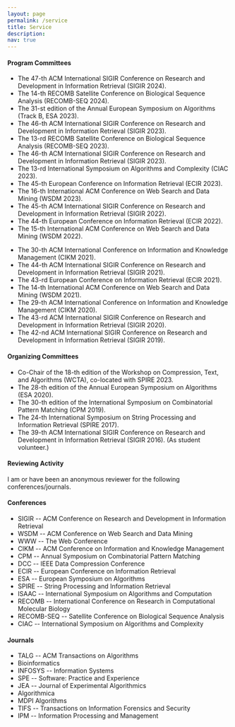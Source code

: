 ```yaml
---
layout: page
permalink: /service
title: Service
description:
nav: true
---
```


#### **Program Committees**

- The 47-th ACM International SIGIR Conference on Research and Development in Information Retrieval (SIGIR 2024).
- The 14-th RECOMB Satellite Conference on Biological Sequence Analysis (RECOMB-SEQ 2024).
- The 31-st edition of the Annual European Symposium on Algorithms (Track B, ESA 2023).
- The 46-th ACM International SIGIR Conference on Research and Development in Information Retrieval (SIGIR 2023).
- The 13-rd RECOMB Satellite Conference on Biological Sequence Analysis (RECOMB-SEQ 2023).
- The 46-th ACM International SIGIR Conference on Research and Development in Information Retrieval (SIGIR 2023).
- The 13-rd International Symposium on Algorithms and Complexity (CIAC 2023).
- The 45-th European Conference on Information Retrieval (ECIR 2023).
- The 16-th International ACM Conference on Web Search and Data Mining (WSDM 2023).
- The 45-th ACM International SIGIR Conference on Research and Development in Information Retrieval (SIGIR 2022).
- The 44-th European Conference on Information Retrieval (ECIR 2022).
- The 15-th International ACM Conference on Web Search and Data Mining (WSDM 2022).
<!--- The 15-th IEEE International Conference on Application of Information and Communication Technologies (AICT 2021).-->
- The 30-th ACM International Conference on Information and Knowledge Management (CIKM 2021).
- The 44-th ACM International SIGIR Conference on Research and Development in Information Retrieval (SIGIR 2021).
- The 43-rd European Conference on Information Retrieval (ECIR 2021).
- The 14-th International ACM Conference on Web Search and Data Mining (WSDM 2021).
- The 29-th ACM International Conference on Information and Knowledge Management (CIKM 2020).
- The 43-rd ACM International SIGIR Conference on Research and Development in Information Retrieval (SIGIR 2020).
- The 42-nd ACM International SIGIR Conference on Research and Development in Information Retrieval (SIGIR 2019).

#### **Organizing Committees**

- Co-Chair of the 18-th edition of the Workshop on Compression, Text, and Algorithms (WCTA), co-located with SPIRE 2023.
- The 28-th edition of the Annual European Symposium on Algorithms (ESA 2020).
- The 30-th edition of the International Symposium on Combinatorial Pattern Matching (CPM 2019).
- The 24-th International Symposium on String Processing and Information Retrieval (SPIRE 2017).
- The 39-th ACM International SIGIR Conference on Research and Development in Information Retrieval (SIGIR 2016). (As student volunteer.)



#### **Reviewing Activity**

I am or have been an anonymous reviewer for the following conferences/journals.

#### Conferences

- SIGIR -- ACM Conference on Research and Development in Information Retrieval
- WSDM -- ACM Conference on Web Search and Data Mining
- WWW -- The Web Conference
- CIKM -- ACM Conference on Information and Knowledge Management
- CPM -- Annual Symposium on Combinatorial Pattern Matching
- DCC -- IEEE Data Compression Conference
- ECIR -- European Conference on Information Retrieval
- ESA -- European Symposium on Algorithms
- SPIRE -- String Processing and Information Retrieval
- ISAAC -- International Symposium on Algorithms and Computation
- RECOMB -- International Conference on Research in Computational Molecular Biology
- RECOMB-SEQ -- Satellite Conference on Biological Sequence Analysis
- CIAC -- International Symposium on Algorithms and Complexity

#### Journals

- TALG -- ACM Transactions on Algorithms
- Bioinformatics
- INFOSYS -- Information Systems
- SPE -- Software: Practice and Experience
- JEA -- Journal of Experimental Algorithmics
- Algorithmica
- MDPI Algorithms
- TIFS -- Transactions on Information Forensics and Security
- IPM -- Information Processing and Management